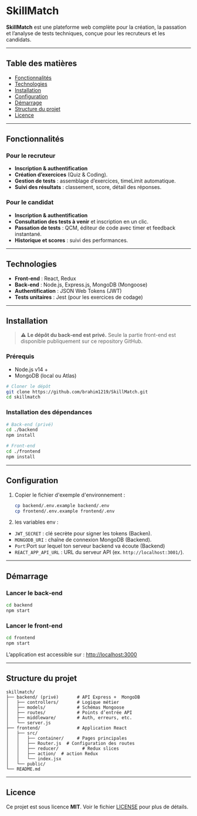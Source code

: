 # SkillMatch



**SkillMatch** est une plateforme web complète pour la création, la passation et l’analyse de tests techniques, conçue pour les recruteurs et les candidats.

---

## Table des matières

- [Fonctionnalités](#fonctionnalités)
- [Technologies](#technologies)
- [Installation](#installation)
- [Configuration](#configuration)
- [Démarrage](#démarrage)
- [Structure du projet](#structure-du-projet)
- [Licence](#licence)

---

## Fonctionnalités

### Pour le recruteur

- **Inscription & authentification**
- **Création d’exercices** (Quiz & Coding).
- **Gestion de tests** : assemblage d’exercices, timeLimit automatique.
- **Suivi des résultats** : classement, score, détail des réponses.

### Pour le candidat

- **Inscription & authentification** 
- **Consultation des tests à venir** et inscription en un clic.
- **Passation de tests** : QCM, éditeur de code avec timer et feedback instantané.
- **Historique et scores** : suivi des performances.

---

## Technologies

- **Front‑end** : React, Redux
- **Back‑end** : Node.js, Express.js, MongoDB (Mongoose)
- **Authentification** : JSON Web Tokens (JWT)
- **Tests unitaires** : Jest (pour les exercices de codage)

---

## Installation

> ⚠️ **Le dépôt du back-end est privé.** Seule la partie front-end est disponible publiquement sur ce repository GitHub.

### Prérequis

- Node.js v14 +
- MongoDB (local ou Atlas)

```bash
# Cloner le dépôt
git clone https://github.com/brahim1219/SkillMatch.git
cd skillmatch
```

### Installation des dépendances

```bash
# Back‑end (privé)
cd ./backend
npm install

# Front‑end
cd ./frontend
npm install
```

---

## Configuration

1. Copier le fichier d'exemple d'environnement :
   ```bash
   cp backend/.env.example backend/.env
   cp frontend/.env.example frontend/.env
   ```
2.  les variables env :
   - `JWT_SECRET` : clé secrète pour signer les tokens (Backen).
   - `MONGODB_URI` : chaîne de connexion MongoDB (Backend).
   - `Port`:Port sur lequel ton serveur backend va écoute (Backend)
   - `REACT_APP_API_URL` : URL du serveur API (ex. `http://localhost:3001/`).

---

## Démarrage

### Lancer le back‑end

```bash
cd backend
npm start
```

### Lancer le front‑end

```bash
cd frontend
npm start
```

L’application est accessible sur : [http://localhost:3000](http://localhost:3000)

---

## Structure du projet

```
skillmatch/
├── backend/ (privé)       # API Express +  MongoDB
│   ├── controllers/       # Logique métier
│   ├── models/            # Schémas Mongoose
│   ├── routes/            # Points d’entrée API
│   ├── middleware/        # Auth, erreurs, etc.
│   └── server.js
├── frontend/              # Application React
│   ├── src/
│   │   ├── container/     # Pages principales 
│   │   ├── Router.js  # Configuration des routes
│   │   ├── reducer/         # Redux slices
│   │   ├── action/  # action Redux
│   │   └── index.jsx
│   └── public/
└── README.md
```

---

## Licence

Ce projet est sous licence **MIT**. Voir le fichier [LICENSE](LICENSE) pour plus de détails.


